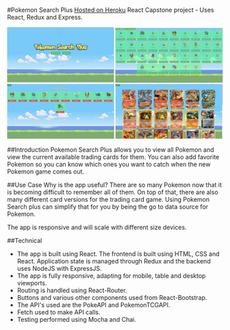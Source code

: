 #Pokemon Search Plus
[Hosted on Heroku](https://pokemonsearchplus.herokuapp.com)
React Capstone project - Uses React, Redux and Express.

![Screenshots](https://raw.githubusercontent.com/mqasimb/pokemon-search/master/assets/ui.jpg)

##Introduction
Pokemon Search Plus allows you to view all Pokemon and view the current available trading cards for them.
You can also add favorite Pokemon so you can know which ones you want to catch when the new Pokemon game comes out.

##Use Case
Why is the app useful? There are so many Pokemon now that it is becoming difficult to remember all of them. On top of that, there are also many different card versions for the trading card game. Using Pokemon Search plus can simplify that for you by being the go to data source for Pokemon.

The app is responsive and will scale with different size devices.

##Technical
* The app is built using React. The frontend is built using HTML, CSS and React. Application state is managed through Redux and the backend uses NodeJS with ExpressJS.
* The app is fully responsive, adapting for mobile, table and desktop viewports.
* Routing is handled using React-Router.
* Buttons and various other components used from React-Bootstrap.
* The API's used are the PokeAPI and PokemonTCGAPI.
* Fetch used to make API calls.
* Testing performed using Mocha and Chai.
